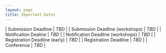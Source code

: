 ```yaml
---
layout: page
title: Important Dates
---
```


| Submission Deadline  | _TBD_ |
| Submission Deadline (workshops) | _TBD_ |
| Notification Dealine  | _TBD_ |
| Notification Deadline (workshops) | _TBD_ |
| Registration Deadline (early) | _TBD_ |
| Registration Deadline | _TBD_ |
| Conference | _TBD_ |
